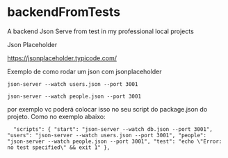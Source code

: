 # backendFromTests

A backend Json Serve from test in my professional local projects



Json Placeholder

https://jsonplaceholder.typicode.com/



Exemplo de como rodar um json com jsonplaceholder

    json-server --watch users.json --port 3001
    
    json-server --watch people.json --port 3001
    

por exemplo vc poderá colocar isso no seu script do package.json do projeto. Como no exemplo abaixo:

`  "scripts": {
    "start": "json-server --watch db.json --port 3001",
    "users": "json-server --watch users.json --port 3001",
    "people": "json-server --watch people.json --port 3001",
    "test": "echo \"Error: no test specified\" && exit 1"
  },`
